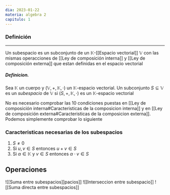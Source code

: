 ```yaml
---
dia: 2023-01-22
materia: algebra 2
capitulo: 1
---
```

### Definición
---
Un subespacio es un subconjunto de un $\mathbb{K}$-[[Espacio vectorial]] $\mathbb{V}$ con las mismas operacciones de [[Ley de composición interna]] y [[Ley de composición externa]] que estan definidas en el espacio vectorial

##### Definicion.
Sea $\mathbb{K}$ un cuerpo y $(\mathbb{V}, +, \mathbb{K}, \cdot)$ un $\mathbb{K}$-espacio vectorial. Un subconjunto $S\subseteq\mathbb{V}$  es un *subespacio* de $\mathbb{V}$ si $(S, +, \mathbb{K}, \cdot)$ es un $\mathbb{K}$-espacio vectorial

No es necesario comprobar las 10 condiciones puestas en [[Ley de composición interna#Caracteristicas de la composicion interna]] y en [[Ley de composición externa#Caracteristicas de la composicion externa]]. Podemos simplemente comprobar lo siguiente

### Caracteristicas necesarias de los subespacios
1. $S\ne 0$
2. Si $u, v\in S$ entonces $u+v \in S$
3. Si $\alpha\in\mathbb{K}$ y $v\in S$ entonces $\alpha \cdot v \in S$

## Operaciones
![[Suma entre subespacios]]pacios]] ![[Interseccion entre subespacio]] ![[Suma directa entre subespacios]]